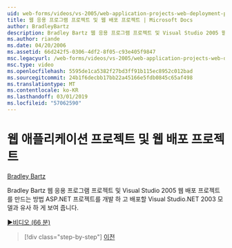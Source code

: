 ```yaml
---
uid: web-forms/videos/vs-2005/web-application-projects-web-deployment-projects
title: 웹 응용 프로그램 프로젝트 및 웹 배포 프로젝트 | Microsoft Docs
author: BradleyBartz
description: Bradley Bartz 웹 응용 프로그램 프로젝트 및 Visual Studio 2005 웹 배포 프로젝트를 개발 하 고 배포할 ASP.NET 프로젝트 simila 확인 하는 방법을 표시 하는 중...
ms.author: riande
ms.date: 04/20/2006
ms.assetid: 66d242f5-0306-4df2-8f05-c93e405f9847
msc.legacyurl: /web-forms/videos/vs-2005/web-application-projects-web-deployment-projects
msc.type: video
ms.openlocfilehash: 5595de1ca5382f27bd3ff91b115ec8952c012bad
ms.sourcegitcommit: 24b1f6decbb17bb22a45166e5fdb0845c65af498
ms.translationtype: MT
ms.contentlocale: ko-KR
ms.lasthandoff: 03/01/2019
ms.locfileid: "57062590"
---
```

<a name="web-application-projects--web-deployment-projects"></a>웹 애플리케이션 프로젝트 및 웹 배포 프로젝트
====================
[Bradley Bartz](https://github.com/BradleyBartz)

Bradley Bartz 웹 응용 프로그램 프로젝트 및 Visual Studio 2005 웹 배포 프로젝트를 만드는 방법 ASP.NET 프로젝트를 개발 하 고 배포할 Visual Studio.NET 2003 모델과 유사 하 게 보여 줍니다.

[&#9654;비디오 (66 분)](https://channel9.msdn.com/Blogs/ASP-NET-Site-Videos/web-application-projects-web-deployment-projects)

> [!div class="step-by-step"]
> [이전](web-deployment-projects.md)
